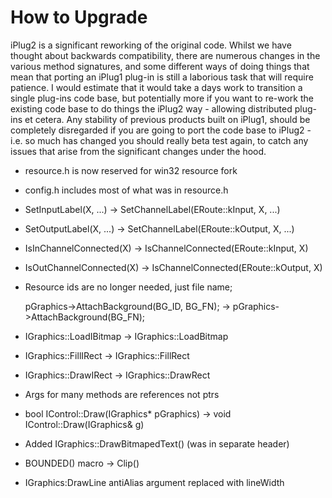 # How to Upgrade

iPlug2 is a significant reworking of the original code. Whilst we have  thought about backwards compatibility, there are numerous changes in the various method signatures, and some different ways of doing things that mean that porting an iPlug1 plug-in is still a laborious task that will require patience. I would estimate that it would take a days work to transition a single plug-ins code base, but potentially more if you want to re-work the existing code base to do things the iPlug2 way - allowing distributed plug-ins et cetera. Any stability of previous products built on iPlug1, should be completely disregarded if you are going to port the code base to iPlug2 - i.e. so much has changed you should really beta test again, to catch any issues that arise from the significant changes under the hood.



* resource.h is now reserved for win32 resource fork
* config.h includes most of what was in resource.h
* SetInputLabel(X, ...) -> SetChannelLabel(ERoute::kInput, X, ...)
* SetOutputLabel(X, ...) -> SetChannelLabel(ERoute::kOutput, X, ...)
* IsInChannelConnected(X) -> IsChannelConnected(ERoute::kInput, X)
* IsOutChannelConnected(X) -> IsChannelConnected(ERoute::kOutput, X)

* Resource ids are no longer needed, just file name;

  	pGraphics->AttachBackground(BG_ID, BG_FN); -> pGraphics->AttachBackground(BG_FN);
  	
* IGraphics::LoadIBitmap -> IGraphics::LoadBitmap
* IGraphics::FillIRect -> IGraphics::FillRect
* IGraphics::DrawIRect -> IGraphics::DrawRect
* Args for many methods are references not ptrs
* bool IControl::Draw(IGraphics* pGraphics) -> void IControl::Draw(IGraphics& g)
* Added IGraphics::DrawBitmapedText() (was in separate header)
* BOUNDED() macro -> Clip()
* IGraphics:DrawLine antiAlias argument replaced with lineWidth
